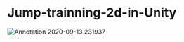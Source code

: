 # Jump-trainning-2d-in-Unity

![Annotation 2020-09-13 231937](https://user-images.githubusercontent.com/30223380/93050487-d2d3d480-f617-11ea-8815-7fe4f6fbc4e1.png)
